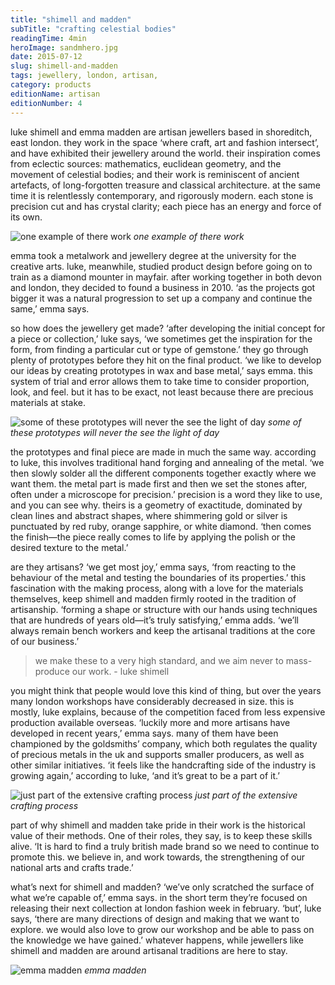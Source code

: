 ```yaml
---
title: "shimell and madden"
subTitle: "crafting celestial bodies"
readingTime: 4min
heroImage: sandmhero.jpg
date: 2015-07-12
slug: shimell-and-madden
tags: jewellery, london, artisan,
category: products
editionName: artisan
editionNumber: 4
---
```


luke shimell and emma madden are artisan jewellers based in shoreditch, east london. they work in the space ‘where craft, art and fashion intersect’, and have exhibited their jewellery around the world. their inspiration comes from eclectic sources: mathematics, euclidean geometry, and the movement of celestial bodies; and their work is reminiscent of ancient artefacts, of long-forgotten treasure and classical architecture. at the same time it is relentlessly contemporary, and rigorously modern. each stone is precision cut and has crystal clarity; each piece has an energy and force of its own. 

![one example of there work](https://s3-eu-west-1.amazonaws.com/meta.hevnly.com/images/on-12-7-2015/work.jpg)
*one example of there work*

emma took a metalwork and jewellery degree at the university for the creative arts. luke, meanwhile, studied product design before going on to train as a diamond mounter in mayfair. after working together in both devon and london, they decided to found a business in 2010. ‘as the projects got bigger it was a natural progression to set up a company and continue the same,’ emma says. 

so how does the jewellery get made? ‘after developing the initial concept for a piece or collection,’ luke says, ‘we sometimes get the inspiration for the form, from finding a particular cut or type of gemstone.’ they go through plenty of prototypes before they hit on the final product. ‘we like to develop our ideas by creating prototypes in wax and base metal,’ says emma. this system of trial and error allows them to take time to consider proportion, look, and feel. but it has to be exact, not least because there are precious materials at stake. 

![some of these prototypes will never the see the light of day](https://s3-eu-west-1.amazonaws.com/meta.hevnly.com/images/on-12-7-2015/type.jpg)
*some of these prototypes will never the see the light of day*

the prototypes and final piece are made in much the same way. according to luke, this involves traditional hand forging and annealing of the metal. ‘we then slowly solder all the different components together exactly where we want them. the metal part is made first and then we set the stones after, often under a microscope for precision.’ precision is a word they like to use, and you can see why. theirs is a geometry of exactitude, dominated by clean lines and abstract shapes, where shimmering gold or silver is punctuated by red ruby, orange sapphire, or white diamond. ‘then comes the finish—the piece really comes to life by applying the polish or the desired texture to the metal.’ 

are they artisans? ‘we get most joy,’ emma says, ‘from reacting to the behaviour of the metal and testing the boundaries of its properties.’ this fascination with the making process, along with a love for the materials themselves, keep shimell and madden firmly rooted in the tradition of artisanship. ‘forming a shape or structure with our hands using techniques that are hundreds of years old—it’s truly satisfying,’ emma adds. ‘we’ll always remain bench workers and keep the artisanal traditions at the core of our business.’ 

>we make these to a very high standard, and we aim never to mass-produce our work. - luke shimell

you might think that people would love this kind of thing, but over the years many london workshops have considerably decreased in size. this is mostly, luke explains, because of the competition faced from less expensive production available overseas. ‘luckily more and more artisans have developed in recent years,’ emma says. many of them have been championed by the goldsmiths’ company, which both regulates the quality of precious metals in the uk and supports smaller producers, as well as other similar initiatives. ‘it feels like the handcrafting side of the industry is growing again,’ according to luke, ‘and it’s great to be a part of it.’  

![just part of the extensive crafting process](https://s3-eu-west-1.amazonaws.com/meta.hevnly.com/images/on-12-7-2015/heat.jpg)
*just part of the extensive crafting process*

part of why shimell and madden take pride in their work is the historical value of their methods. One of their roles, they say, is to keep these skills alive. ‘It is hard to find a truly british made brand so we need to continue to promote this. we believe in, and work towards, the strengthening of our national arts and crafts trade.’ 

what’s next for shimell and madden? ‘we’ve only scratched the surface of what we’re capable of,’ emma says. in the short term they’re focused on releasing their next collection at london fashion week in february. ‘but’, luke says, ‘there are many directions of design and making that we want to explore. we would also love to grow our workshop and be able to pass on the knowledge we have gained.’ whatever happens, while jewellers like shimell and madden are around artisanal traditions are here to stay.

![emma madden](https://s3-eu-west-1.amazonaws.com/meta.hevnly.com/images/on-12-7-2015/stay.jpg)
*emma madden*
